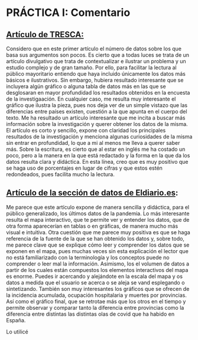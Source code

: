 # PRÁCTICA I: Comentario
## **[Artículo de TRESCA:](https://trescaproject.eu/2021/10/07/are-social-media-harmful-yes-say-most-europeans-but-its-complicated/)**
Considero que en este primer artículo el número de datos sobre los que basa sus argumentos son pocos. Es cierto que a todas luces se trata de un artículo divulgativo que trata de contextualizar e ilustrar un problema y un estudio complejo y de gran tamaño. Por ello, para facilitar la lectura al público mayoritario entiendo que haya incluido únicamente los datos más básicos e ilustrativos. Sin embargo, hubiera resultado interesante que se incluyera algún gráfico o alguna tabla de datos más en las que se desglosaran en mayor profundidad los resultados obtenidos en la encuesta de la investigaación. En cualquier caso, me resulta muy interesante el gráfico que ilustra la pieza, pues nos deja ver de un simple vistazo que las diferencias entre países existen, cuestión a la que apunta en el cuerpo del texto. Me ha resultado un artículo interesante que me incita a buscar más información sobre la investigación y querer obtener los datos de la misma. El artículo es corto y sencillo, expone con claridad los principales resultados de la investigación y menciona algunas curiosidades de la misma sin entrar en profundidad, lo que a mi al menos me lleva a querer saber más. Sobre la escritura, es cierto que al estar en inglés me ha costado un poco, pero a la manera en la que está redactado y la forma en la que da los datos resulta clara y didáctica. En esta línea, creo que es muy positivo que se haga uso de porcentajes en lugar de cifras y que estos estén redondeados, pues facilita mucho la lectura.

## **[Artículo de la sección de datos de Eldiario.es](https://www.eldiario.es/datos/enero-deja-primer-balance-4-000-muertes-peor-dato-invierno-pasado_1_6213154.html):** 
Me parece que este artículo expone de manera sencilla y didáctica, para el público generalizado, los últimos datos de la pandemia. Lo más interesante resulta el mapa interactivo, que te permite ver y entender los datos, que de otra forma aparecerían en tablas o en gráficas, de manera mucho más visual e intuitiva. Otra cuestión que me parece muy positiva es que se haga referencia de la fuente de la que se han obtenido los datos y, sobre todo, me parece clave que se explique cómo leer y comprender los datos que se exponen en el mapa, pues muchas veces sin esta explicación el lector que no está familiarizado con la terminología y los conceptos puede no comprender o leer mal la información. 
Asimismo, los el volumen de datos a partir de los cuales están compuestos los elementos interactivos del mapa es enorme. Puedes ir acercando y alejándote en la escala del mapa y os datos a medida que el usuario se acerca o se aleja se vand esplegando o sintetizando.
También son muy interesantes los gráficos que se ofrecen de la incidencia acumulada, ocupación hospitalaria y muertes por provincias. Así como el gráfico final, que se retrotae más que los otros en el tiempo y permite observar y comparar tanto la diferencia entre provincias como la diferencia entre distintas las distintas olas de covid que ha habido en España. 

Lo utilicé
